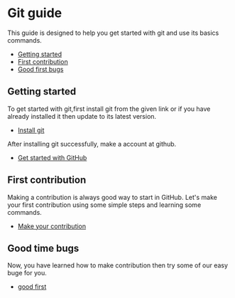 # Git guide
This guide is designed to help you get started with git and use its basics commands.

- [Getting started](#getting-started)
- [First contribution](#first-contribution)
- [Good first bugs](#good-first-bugs)

## Getting started
To get started with git,first install git from the given link or if you have already installed it then update to its latest version.
- [Install git](https://git-scm.com/book/en/v2/Getting-Started-Installing-Git)

After installing git successfully, make a account at github.
- [Get started with GitHub](https://help.github.com/en/github/getting-started-with-github/signing-up-for-a-new-github-account)

## First contribution
Making a contribution is always good way to start in GitHub.
Let's make your first contribution using some simple steps and learning some commands.
- [Make your contribution](https://github.com/firstcontributions/first-contributions)

## Good time bugs
Now, you have learned how to make contribution then try some of our easy buge for you.
- [good first](https://github.com/mozilla-mobile/shared-docs/contribute)
